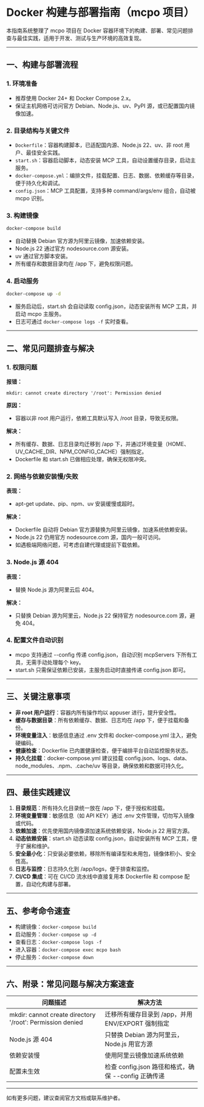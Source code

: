 # Docker 构建与部署指南（mcpo 项目）

本指南系统整理了 mcpo 项目在 Docker 容器环境下的构建、部署、常见问题排查与最佳实践，适用于开发、测试与生产环境的高效复现。

---

## 一、构建与部署流程

### 1. 环境准备

- 推荐使用 Docker 24+ 和 Docker Compose 2.x。
- 保证主机网络可访问官方 Debian、Node.js、uv、PyPI 源，或已配置国内镜像加速。

### 2. 目录结构与关键文件

- `Dockerfile`：容器构建脚本，已适配国内源、Node.js 22、uv、非 root 用户、最佳安全实践。
- `start.sh`：容器启动脚本，动态安装 MCP 工具，自动设置缓存目录，启动主服务。
- `docker-compose.yml`：编排文件，挂载配置、日志、数据、依赖缓存等目录，便于持久化和调试。
- `config.json`：MCP 工具配置，支持多种 command/args/env 组合，自动被 mcpo 识别。

### 3. 构建镜像

```bash
docker-compose build
```

- 自动替换 Debian 官方源为阿里云镜像，加速依赖安装。
- Node.js 22 通过官方 nodesource.com 源安装。
- uv 通过官方脚本安装。
- 所有缓存和数据目录均在 /app 下，避免权限问题。

### 4. 启动服务

```bash
docker-compose up -d
```

- 服务启动后，start.sh 会自动读取 config.json，动态安装所有 MCP 工具，并启动 mcpo 主服务。
- 日志可通过 `docker-compose logs -f` 实时查看。

---

## 二、常见问题排查与解决

### 1. 权限问题

**报错：**

```plaintext
mkdir: cannot create directory '/root': Permission denied
```

**原因：**

- 容器以非 root 用户运行，依赖工具默认写入 /root 目录，导致无权限。

**解决：**

- 所有缓存、数据、日志目录均迁移到 /app 下，并通过环境变量（HOME、UV_CACHE_DIR、NPM_CONFIG_CACHE）强制指定。
- Dockerfile 和 start.sh 已做相应处理，确保无权限冲突。

### 2. 网络与依赖安装慢/失败

**表现：**

- apt-get update、pip、npm、uv 安装缓慢或超时。

**解决：**

- Dockerfile 自动将 Debian 官方源替换为阿里云镜像，加速系统依赖安装。
- Node.js 22 仍用官方 nodesource.com 源，国内一般可访问。
- 如遇极端网络问题，可考虑自建代理或提前下载依赖。

### 3. Node.js 源 404

**表现：**

- 替换 Node.js 源为阿里云后 404。

**解决：**

- 只替换 Debian 源为阿里云，Node.js 22 保持官方 nodesource.com 源，避免 404。

### 4. 配置文件自动识别

- mcpo 支持通过 --config 传递 config.json，自动识别 mcpServers 下所有工具，无需手动处理每个 key。
- start.sh 只需保证依赖已安装，主服务启动时直接传递 config.json 即可。

---

## 三、关键注意事项

- **非 root 用户运行**：容器内所有操作均以 appuser 进行，提升安全性。
- **缓存与数据目录**：所有依赖缓存、数据、日志均在 /app 下，便于挂载和备份。
- **环境变量注入**：敏感信息通过 .env 文件和 docker-compose.yml 注入，避免硬编码。
- **健康检查**：Dockerfile 已内置健康检查，便于编排平台自动监控服务状态。
- **持久化挂载**：docker-compose.yml 建议挂载 config.json、logs、data、node_modules、.npm、.cache/uv 等目录，确保依赖和数据可持久化。

---

## 四、最佳实践建议

1. **目录规范**：所有持久化目录统一放在 /app 下，便于授权和挂载。
2. **环境变量管理**：敏感信息（如 API KEY）通过 .env 文件管理，切勿写入镜像或代码。
3. **依赖加速**：优先使用国内镜像源加速系统依赖安装，Node.js 22 用官方源。
4. **动态依赖安装**：start.sh 动态读取 config.json，自动安装所有 MCP 工具，便于扩展和维护。
5. **安全最小化**：只安装必要依赖，移除所有编译型和未用包，镜像体积小、安全性高。
6. **日志与监控**：日志持久化到 /app/logs，便于排查和监控。
7. **CI/CD 集成**：可在 CI/CD 流水线中直接复用本 Dockerfile 和 compose 配置，自动化构建与部署。

---

## 五、参考命令速查

- 构建镜像：`docker-compose build`
- 启动服务：`docker-compose up -d`
- 查看日志：`docker-compose logs -f`
- 进入容器：`docker-compose exec mcpo bash`
- 停止服务：`docker-compose down`

---

## 六、附录：常见问题与解决方案速查

| 问题描述                                                  | 解决方法                                            |
| --------------------------------------------------------- | --------------------------------------------------- |
| mkdir: cannot create directory '/root': Permission denied | 迁移所有缓存目录到 /app，并用 ENV/EXPORT 强制指定   |
| Node.js 源 404                                            | 只替换 Debian 源为阿里云，Node.js 用官方源          |
| 依赖安装慢                                                | 使用阿里云镜像加速系统依赖                          |
| 配置未生效                                                | 检查 config.json 路径和格式，确保 --config 正确传递 |

---

如有更多问题，建议查阅官方文档或联系维护者。
